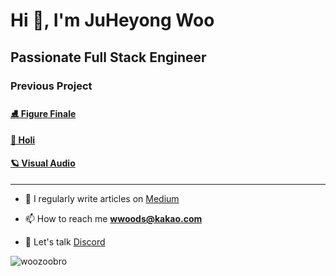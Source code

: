 

# Hi 👋, I'm JuHeyong Woo
## Passionate Full Stack Engineer
### Previous Project
#### [⛸️ Figure Finale](https://www.figurefinale.com/)
#### [📝 Holi](https://www.holi.im/)
#### [🪐 Visual Audio](https://harpriya.vercel.app/)
---

- 📝 I regularly write articles on [Medium](https://medium.com/@woozoobro)

- 📫 How to reach me **wwoods@kakao.com**

- 🧵 Let's talk [Discord](https://discord.com/invite/5e5fTenSQt)

<p align="left"> <img src="https://komarev.com/ghpvc/?username=woozoobro&label=Profile%20views&color=0e75b6&style=flat" alt="woozoobro" /> </p>
